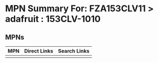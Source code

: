 



# MPN Summary For: FZA153CLV11 > adafruit : 153CLV-1010

## MPNs
  

|MPN|Direct Links|Search Links|
| :--- | :--- | :--- |
||||
